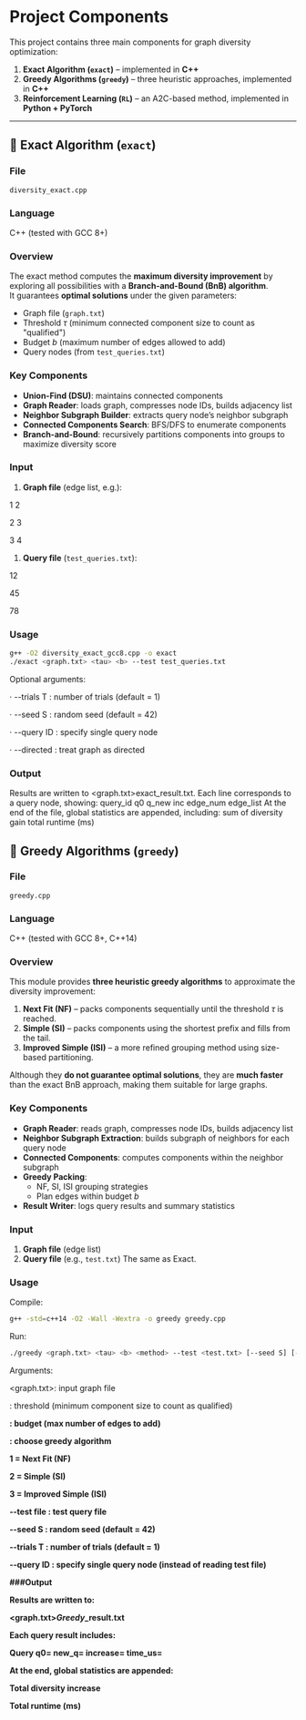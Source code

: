 # Project Components

This project contains three main components for graph diversity optimization:

1. **Exact Algorithm (`exact`)** – implemented in **C++**  
2. **Greedy Algorithms (`greedy`)** – three heuristic approaches, implemented in **C++**  
3. **Reinforcement Learning (`RL`)** – an A2C-based method, implemented in **Python + PyTorch**

---

## 🔹 Exact Algorithm (`exact`)

### File
`diversity_exact.cpp`

### Language
C++ (tested with GCC 8+)

### Overview
The exact method computes the **maximum diversity improvement** by exploring all possibilities with a **Branch-and-Bound (BnB) algorithm**.  
It guarantees **optimal solutions** under the given parameters:

- Graph file (`graph.txt`)
- Threshold $\tau$ (minimum connected component size to count as "qualified")
- Budget $b$ (maximum number of edges allowed to add)
- Query nodes (from `test_queries.txt`)

### Key Components
- **Union-Find (DSU)**: maintains connected components  
- **Graph Reader**: loads graph, compresses node IDs, builds adjacency list  
- **Neighbor Subgraph Builder**: extracts query node’s neighbor subgraph  
- **Connected Components Search**: BFS/DFS to enumerate components  
- **Branch-and-Bound**: recursively partitions components into groups to maximize diversity score  

### Input
1. **Graph file** (edge list, e.g.):

  1 2

  2 3

  3 4


1. **Query file** (`test_queries.txt`):
   
12

45

78


### Usage
```bash
g++ -O2 diversity_exact_gcc8.cpp -o exact
./exact <graph.txt> <tau> <b> --test test_queries.txt
```

Optional arguments:

  · --trials T : number of trials (default = 1)
  
  · --seed S : random seed (default = 42)
  
  · --query ID : specify single query node
  
  · --directed : treat graph as directed
  

### Output
Results are written to <graph.txt>exact_result.txt.
Each line corresponds to a query node, showing:
  query_id   q0   q_new   inc   edge_num   edge_list
At the end of the file, global statistics are appended, including:
  sum of diversity gain
  total runtime (ms)

## 🔹 Greedy Algorithms (`greedy`)

### File
`greedy.cpp`

### Language
C++ (tested with GCC 8+, C++14)

### Overview
This module provides **three heuristic greedy algorithms** to approximate the diversity improvement:

  1. **Next Fit (NF)** – packs components sequentially until the threshold $\tau$ is reached.  
  2. **Simple (SI)** – packs components using the shortest prefix and fills from the tail.  
  3. **Improved Simple (ISI)** – a more refined grouping method using size-based partitioning.  

Although they **do not guarantee optimal solutions**, they are **much faster** than the exact BnB approach, making them suitable for large graphs.

### Key Components
- **Graph Reader**: reads graph, compresses node IDs, builds adjacency list  
- **Neighbor Subgraph Extraction**: builds subgraph of neighbors for each query node  
- **Connected Components**: computes components within the neighbor subgraph  
- **Greedy Packing**:  
  - NF, SI, ISI grouping strategies  
  - Plan edges within budget $b$  
- **Result Writer**: logs query results and summary statistics  

### Input
1. **Graph file** (edge list)  
2. **Query file** (e.g., `test.txt`)
The same as Exact. 

### Usage
Compile:
```bash
g++ -std=c++14 -O2 -Wall -Wextra -o greedy greedy.cpp
```
Run:
```bash
./greedy <graph.txt> <tau> <b> <method> --test <test.txt> [--seed S] [--trials T]
```

Arguments:

  <graph.txt>: input graph file
  
  <tau>: threshold (minimum component size to count as qualified)
  
  <b>: budget (max number of edges to add)
  
  <method>: choose greedy algorithm
  
  1 = Next Fit (NF)
  
  2 = Simple (SI)
  
  3 = Improved Simple (ISI)
  
  --test file : test query file
  
  --seed S : random seed (default = 42)
  
  --trials T : number of trials (default = 1)
  
  --query ID : specify single query node (instead of reading test file)


###Output

Results are written to:

  <graph.txt>_Greedy_<method>_result.txt

Each query result includes:

Query <id> q0=<initial> new_q=<final> increase=<delta> time_us=<runtime>

At the end, global statistics are appended:

  Total diversity increase

  Total runtime (ms)

